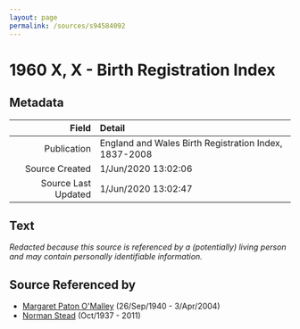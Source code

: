 ```yaml
---
layout: page
permalink: /sources/s94584092
---
```


# 1960 X, X - Birth Registration Index

## Metadata
Field | Detail
---:|:---
Publication | England and Wales Birth Registration Index, 1837-2008
Source Created | 1/Jun/2020 13:02:06
Source Last Updated | 1/Jun/2020 13:02:47

## Text

_Redacted because this source is referenced by a (potentially) living person and may contain personally identifiable information._

## Source Referenced by

* [Margaret Paton O'Malley](../people/@46723082@-margaret-paton-o'malley-b1940-9-26-d2004-4-3.md) (26/Sep/1940 - 3/Apr/2004)
* [Norman Stead](../people/@69808462@-norman-stead-b1937-10-d2011.md) (Oct/1937 - 2011)
